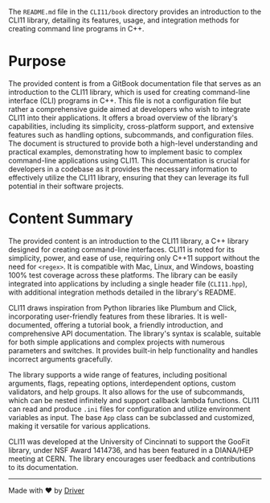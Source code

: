 <!--------------------------------------------------------------------------------->
<!-- IMPORTANT: This file is auto-generated by Driver (https://driver.ai). -------->
<!-- Manual edits may be overwritten on future commits. --------------------------->
<!--------------------------------------------------------------------------------->

The `README.md` file in the `CLI11/book` directory provides an introduction to the CLI11 library, detailing its features, usage, and integration methods for creating command line programs in C++.

# Purpose
The provided content is from a GitBook documentation file that serves as an introduction to the CLI11 library, which is used for creating command-line interface (CLI) programs in C++. This file is not a configuration file but rather a comprehensive guide aimed at developers who wish to integrate CLI11 into their applications. It offers a broad overview of the library's capabilities, including its simplicity, cross-platform support, and extensive features such as handling options, subcommands, and configuration files. The document is structured to provide both a high-level understanding and practical examples, demonstrating how to implement basic to complex command-line applications using CLI11. This documentation is crucial for developers in a codebase as it provides the necessary information to effectively utilize the CLI11 library, ensuring that they can leverage its full potential in their software projects.
# Content Summary
The provided content is an introduction to the CLI11 library, a C++ library designed for creating command-line interfaces. CLI11 is noted for its simplicity, power, and ease of use, requiring only C++11 support without the need for `<regex>`. It is compatible with Mac, Linux, and Windows, boasting 100% test coverage across these platforms. The library can be easily integrated into applications by including a single header file (`CLI11.hpp`), with additional integration methods detailed in the library's README.

CLI11 draws inspiration from Python libraries like Plumbum and Click, incorporating user-friendly features from these libraries. It is well-documented, offering a tutorial book, a friendly introduction, and comprehensive API documentation. The library's syntax is scalable, suitable for both simple applications and complex projects with numerous parameters and switches. It provides built-in help functionality and handles incorrect arguments gracefully.

The library supports a wide range of features, including positional arguments, flags, repeating options, interdependent options, custom validators, and help groups. It also allows for the use of subcommands, which can be nested infinitely and support callback lambda functions. CLI11 can read and produce `.ini` files for configuration and utilize environment variables as input. The base `App` class can be subclassed and customized, making it versatile for various applications.

CLI11 was developed at the University of Cincinnati to support the GooFit library, under NSF Award 1414736, and has been featured in a DIANA/HEP meeting at CERN. The library encourages user feedback and contributions to its documentation.

---
Made with ❤️ by [Driver](https://www.driver.ai/)